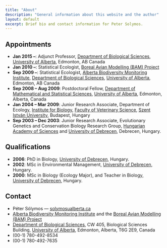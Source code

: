 ```yaml
---
title: "About"
description: "General information about this website and the author"
layout: default
excerpt: Brief bio and contact information for Peter Solymos.
---
```


## Appointments

- **Jan 2015 &ndash;**: Adjunct Professor, [Department of Biological Sciences](https://uofa.ualberta.ca/biological-sciences), [University of Alberta](http://www.ualberta.ca/), Edmonton, AB Canada
- **Jan 2010 &ndash;**: Statistical Ecologist, [Boreal Avian Modelling (BAM) Project](http://www.borealbirds.ca/)
- **Sep 2009 &ndash;**: Statistical Ecologist, [Alberta Biodiversity Monitoring Institute](http://www.abmi.ca/), [Department of Biological Sciences](http://www.biology.ualberta.ca/), [University of Alberta](http://www.ualberta.ca/), Edmonton, AB Canada
- **Sep 2008 &ndash; Aug 2009**: Postdoctoral Fellow, [Department of Mathematical and Statistical Sciences](http://www.stat.ualberta.ca/stat_centre/), [University of Alberta](http://www.ualberta.ca/), Edmonton, Alberta, Canada
- **Jan 2004 &ndash; Mar 2009**: Junior Research Associate, Department of Ecology, [Institute for Biology](http://bio.univet.hu/), [Faculty of Veterinary Science](http://aotk.szie.hu/), [Szent Istv&aacute;n University](http://szie.hu/), Budapest, Hungary
- **Sep 2003 &ndash; Dec 2003**: Junior Research Associate, Evolutionary Genetics and Conservation Biology Research Group, [Hungarian Academy of Sciences](http://mta.hu/) and [University of Debrecen](http://unideb.hu/), Debrecen, Hungary.

## Qualifications

- **2006**: PhD in Biology, [University of Debrecen](http://unideb.hu/), Hungary.
- **2002**: MSc in Environmental Management, [University of Debrecen](http://unideb.hu/), Hungary.
- **2000**: MSc in Biology (Ecology Major), and Teacher in Biology, [University of Debrecen](http://unideb.hu/), Hungary.

## Contact

<ul class="fa-ul">
<li><i class="fa-li fa fa-child text-white"></i>P&eacute;ter S&oacute;lymos &mdash; <a href="mailto:solymos_at_ualberta.ca">solymos<i class="fa fa-at text-white"></i>ualberta.ca</a></li>
<li><i class="fa-li fa fa-home text-white"></i><a href="http://www.abmi.ca/">Alberta Biodiversity Monitoring Institute</a> and the <a href="http://www.borealbirds.ca/">Boreal Avian Modelling (BAM) Project</a></li>
<li><i class="fa-li fa fa-envelope text-white"></i><a href="https://uofa.ualberta.ca/biological-sciences">Department of Biological Sciences</a>, CW 405, Biological Sciences Building, <a href="http://www.ualberta.ca/">University of Alberta</a>, Edmonton, Alberta, T6G 2E9, Canada</li>
<li><i class="fa-li fa fa-phone text-white"></i>(00-1) 780-492-8534</li>
<li><i class="fa-li fa fa-fax text-white"></i>(00-1) 780-492-7635</li>
</ul>
